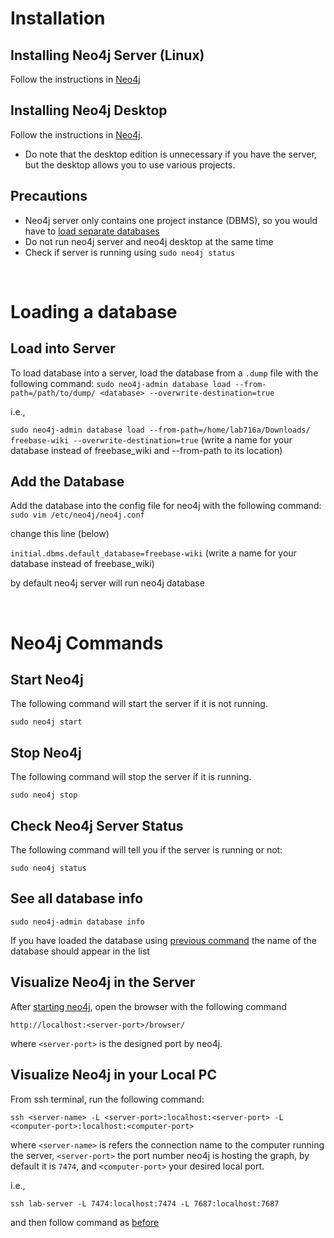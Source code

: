 # Installation
## Installing Neo4j Server (Linux)
Follow the instructions in [Neo4j](https://neo4j.com/docs/operations-manual/current/installation/linux/debian/)

## Installing Neo4j Desktop
Follow the instructions in [Neo4j](https://neo4j.com/docs/desktop-manual/current/installation/download-installation/).
- Do note that the desktop edition is unnecessary if you have the server, but the desktop allows you to use various projects.

## Precautions
- Neo4j server only contains one project instance (DBMS), so you would have to [load separate databases](#loading-a-database)
- Do not run neo4j server and neo4j desktop at the same time
- Check if server is running using `sudo neo4j status`

&nbsp;

# Loading a database
## Load into Server
To load database into a server, load the database from a `.dump` file with the following command:
`sudo neo4j-admin database load --from-path=/path/to/dump/ <database> --overwrite-destination=true`

i.e., 

`sudo neo4j-admin database load --from-path=/home/lab716a/Downloads/ freebase-wiki --overwrite-destination=true` (write a name for your database instead of freebase_wiki and --from-path to its location)

## Add the Database
Add the database into the config file for neo4j with the following command:
`sudo vim /etc/neo4j/neo4j.conf`

change this line (below)

`initial.dbms.default_database=freebase-wiki` (write a name for your database instead of freebase_wiki)

by default neo4j server will run neo4j database

&nbsp;

# Neo4j Commands
## Start Neo4j
The following command will start the server if it is not running.

`sudo neo4j start`

## Stop Neo4j
The following command will stop the server if it is running.

`sudo neo4j stop`

## Check Neo4j Server Status
The following command will tell you if the server is running or not: 

`sudo neo4j status`

## See all database info
`sudo neo4j-admin database info`

If you have loaded the database using [previous command](#add-the-database) the name of the database should appear in the list

## Visualize Neo4j in the Server
After [starting neo4j](#start-neo4j), open the browser with the following command

`http://localhost:<server-port>/browser/`

where `<server-port>` is the designed port by neo4j.

## Visualize Neo4j in your Local PC
From ssh terminal, run the following command:

`ssh <server-name> -L <server-port>:localhost:<server-port> -L <computer-port>:localhost:<computer-port>`

where `<server-name>` is refers the connection name to the computer running the server, `<server-port>` the port number neo4j is hosting the graph, by default it is `7474`, and `<computer-port>` your desired local port. 

i.e.,

`ssh lab-server -L 7474:localhost:7474 -L 7687:localhost:7687`

and then follow command as [before](#visualize-neo4j-in-the-server)
